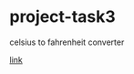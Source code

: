 # project-task3
celsius to fahrenheit  converter 

[link](file:///C:/Users/Dell/Desktop/Task%203/index.html)
